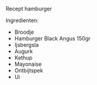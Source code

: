 Recept hamburger

Ingredienten:
* Broodje
* Hamburger Black Angus 150gr
* Ijsbergsla
* Augurk
* Kethup
* Mayonaise
* Ontbijtspek
* Ui

